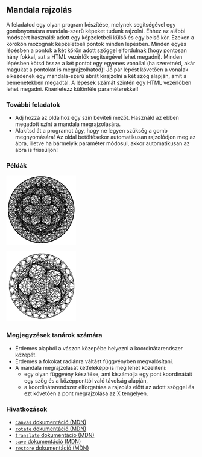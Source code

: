 ## Mandala rajzolás

A feladatod egy olyan program készítése, melynek segítségével egy gombnyomásra mandala-szerű képeket tudunk rajzolni. Ehhez az alábbi módszert használd: adott egy képzeletbeli külső és egy belső kör. Ezeken a körökön mozognak képzeletbeli pontok minden lépésben. Minden egyes lépésben a pontok a két körön adott szöggel elfordulnak (hogy pontosan hány fokkal, azt a HTML vezérlők segítségével lehet megadni). Minden lépésben kötsd össze a két pontot egy egyenes vonallal (ha szeretnéd, akár magukat a pontokat is megrajzolhatod)! Jó pár lépést követően a vonalak elkezdenek egy mandala-szerű ábrát kirajzolni a két szög alapján, amit a bemenetekben megadtál. A lépések számát szintén egy HTML vezérlőben lehet megadni. Kísérletezz különféle paraméterekkel!

### További feladatok

- Adj hozzá az oldalhoz egy szín beviteli mezőt. Használd az ebben megadott színt a mandala megrajzolására.
- Alakítsd át a programot úgy, hogy ne legyen szükség a gomb megnyomására! Az oldal betöltésekor automatikusan rajzolódjon meg az ábra, illetve ha bármelyik paraméter módosul, akkor automatikusan az ábra is frissüljön!

### Példák

<div class="columns:2 align:center">

![Példa mandala (11, 5)](tasks/mandala/assets/mandala.png)

![Példa mandala (14, 4)](tasks/mandala/assets/mandala-2.png)

</div>

### Megjegyzések tanárok számára

- Érdemes alapból a vászon közepébe helyezni a koordinátarendszer közepét.
- Érdemes a fokokat radiánra váltást függvényben megvalósítani.
- A mandala megrajzolását kétféleképp is meg lehet közelíteni: 
  - egy olyan függvény készítése, ami kiszámolja egy pont koordinátáit egy szög és a középponttól való távolság alapján,
  - a koordinátarendszer elforgatása a rajzolás előtt az adott szöggel és ezt követően a pont megrajzolása az X tengelyen.

### Hivatkozások

- [`canvas` dokumentáció (MDN)][1]
- [`rotate` dokumentáció (MDN)][2]
- [`translate` dokumentáció (MDN)][3]
- [`save` dokumentáció (MDN)][4]
- [`restore` dokumentáció (MDN)][5]

[1]: https://developer.mozilla.org/en-US/docs/Web/API/CanvasRenderingContext2D
[2]: https://developer.mozilla.org/en-US/docs/Web/API/CanvasRenderingContext2D/rotate
[3]: https://developer.mozilla.org/en-US/docs/Web/API/CanvasRenderingContext2D/translate
[4]: https://developer.mozilla.org/en-US/docs/Web/API/CanvasRenderingContext2D/save
[5]: https://developer.mozilla.org/en-US/docs/Web/API/CanvasRenderingContext2D/restore
